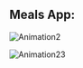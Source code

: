 ## Meals App:

![Animation2](https://user-images.githubusercontent.com/106253049/192613027-af4440c2-1e23-4a99-9e6d-6d53264b4f41.gif)

![Animation23](https://user-images.githubusercontent.com/106253049/192613006-d70f77aa-2d40-4b9c-80df-e9d4b16631e1.gif)
